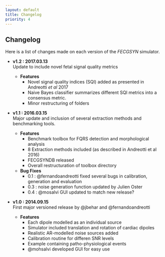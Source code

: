 ```yaml
---
layout: default
title: Changelog
priority: 4
---
```


## Changelog

Here is a list of changes made on each version of the <em>FECGSYN</em> simulator.

- **v1.2 : 2017.03.13** <br>
  Update to include novel fetal signal quality metrics
  - **Features**
    - Novel signal quality indices (SQI) added as presented in Andreotti _et al_ 2017
    - Naive Bayes classifier summarizes different SQI metrics into a consensus metric.
    - Minor restructuring of folders

- **v1.1 : 2016.03.15** <br>
  Major update and inclusion of several extraction methods and  benchmarking tools.
  - **Features**
    - Benchmark toolbox for FQRS detection and morphological analysis
    - 8 Extraction methods included (as described in Andreotti et al 2016)
    - FECGSYNDB released
    - Overall restructuration of toolbox directory
  - **Bug Fixes**
    - 0.1 : @fernandoandreotti fixed several bugs in calibration, generation and evaluation    
    - 0.3 : noise generation function updated by Julien Oster
    - 0.4 : @mosalvi GUI updated to match new release?

- **v1.0 : 2014.09.15** <br>
  First major versioned release by @jbehar and @fernandoandreotti
  - **Features**
    - Each dipole modelled as an individual source
    - Simulator included translation and rotation of cardiac dipoles
    - Realistic AR-modelled noise sources added
    - Calibration routine for differen SNR levels
    - Example containing patho-physiological events
    - @mohsalvi developed GUI for easy use    
  
  
